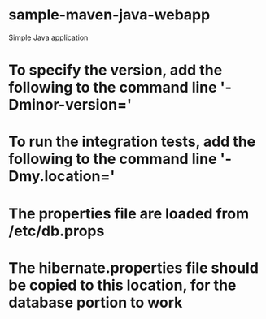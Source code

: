 # sample-maven-java-webapp
Simple Java application

# To specify the version, add the following to the command line '-Dminor-version=<version>'
# To run the integration tests, add the following to the command line '-Dmy.location=<host>'

# The properties file are loaded from /etc/db.props
# The hibernate.properties file should be copied to this location, for the database portion to work
